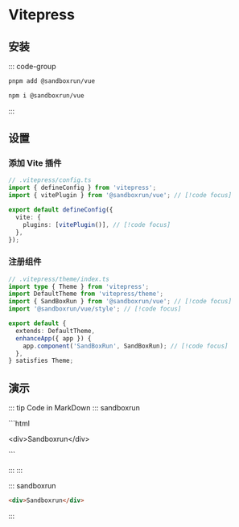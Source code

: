 # Vitepress

## 安装

::: code-group

```bash [pnpm]
pnpm add @sandboxrun/vue
```

```bash [npm]
npm i @sandboxrun/vue
```

:::

## 设置

### 添加 Vite 插件

```ts
// .vitepress/config.ts
import { defineConfig } from 'vitepress';
import { vitePlugin } from '@sandboxrun/vue'; // [!code focus]

export default defineConfig({
  vite: {
    plugins: [vitePlugin()], // [!code focus]
  },
});
```

### 注册组件

```ts
// .vitepress/theme/index.ts
import type { Theme } from 'vitepress';
import DefaultTheme from 'vitepress/theme';
import { SandBoxRun } from '@sandboxrun/vue'; // [!code focus]
import '@sandboxrun/vue/style'; // [!code focus]

export default {
  extends: DefaultTheme,
  enhanceApp({ app }) {
    app.component('SandBoxRun', SandBoxRun); // [!code focus]
  },
} satisfies Theme;
```

## 演示

::: tip Code in MarkDown
&colon;&colon;&colon; sandboxrun

&#96;&#96;&#96;html

&lt;div&gt;Sandboxrun&lt;/div&gt;

&#96;&#96;&#96;

&colon;&colon;&colon;
:::

::: sandboxrun

```html
<div>Sandboxrun</div>
```

:::
